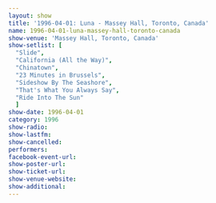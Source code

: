 ```yaml
---
layout: show
title: '1996-04-01: Luna - Massey Hall, Toronto, Canada'
name: 1996-04-01-luna-massey-hall-toronto-canada
show-venue: 'Massey Hall, Toronto, Canada'
show-setlist: [
  "Slide",
  "California (All the Way)",
  "Chinatown",
  "23 Minutes in Brussels",
  "Sideshow By The Seashore",
  "That's What You Always Say",
  "Ride Into The Sun"
  ]
show-date: 1996-04-01
category: 1996
show-radio: 
show-lastfm: 
show-cancelled: 
performers: 
facebook-event-url: 
show-poster-url: 
show-ticket-url: 
show-venue-website: 
show-additional: 
---
```


